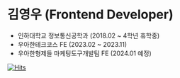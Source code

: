 # 김영우 (Frontend Developer)

- 인하대학교 정보통신공학과 (2018.02 ~ 4학년 휴학중)
- 우아한테크코스 FE (2023.02 ~ 2023.11)
- 우아한형제들 마케팅도구개발팀 FE (2024.01 예정)

[![Hits](https://hits.seeyoufarm.com/api/count/incr/badge.svg?url=https%3A%2F%2Fgithub.com%2Fkyw0716&count_bg=%2379C83D&title_bg=%23555555&icon=&icon_color=%23E7E7E7&title=hits&edge_flat=false)](https://hits.seeyoufarm.com)
